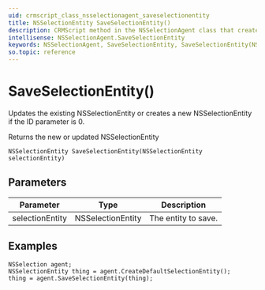 ```yaml
---
uid: crmscript_class_nsselectionagent_saveselectionentity
title: NSSelectionEntity SaveSelectionEntity()
description: CRMScript method in the NSSelectionAgent class that creates or updates an NSSelectionEntity
intellisense: NSSelectionAgent.SaveSelectionEntity
keywords: NSSelectionAgent, SaveSelectionEntity, SaveSelectionEntity(NSSelectionEntity)
so.topic: reference
---
```


# SaveSelectionEntity()

Updates the existing NSSelectionEntity or creates a new NSSelectionEntity if the ID parameter is 0.

Returns the new or updated NSSelectionEntity

`NSSelectionEntity SaveSelectionEntity(NSSelectionEntity selectionEntity)`

## Parameters

| Parameter | Type | Description |
|---|---|---|
| selectionEntity | NSSelectionEntity | The entity to save. |

## Examples

```crmscript
NSSelection agent;
NSSelectionEntity thing = agent.CreateDefaultSelectionEntity();
thing = agent.SaveSelectionEntity(thing);
```
